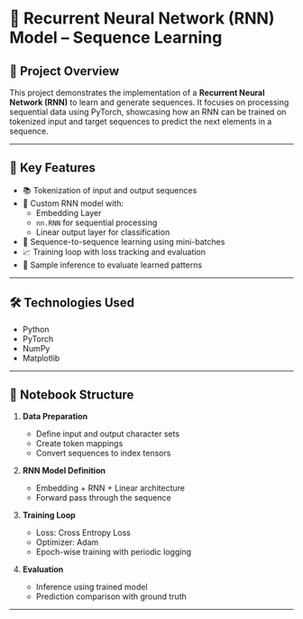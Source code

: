 # 🧠 Recurrent Neural Network (RNN) Model – Sequence Learning

## 📁 Project Overview

This project demonstrates the implementation of a **Recurrent Neural Network (RNN)** to learn and generate sequences. It focuses on processing sequential data using PyTorch, showcasing how an RNN can be trained on tokenized input and target sequences to predict the next elements in a sequence.

---

## 📌 Key Features

- 📚 Tokenization of input and output sequences
- 🧠 Custom RNN model with:
  - Embedding Layer
  - `nn.RNN` for sequential processing
  - Linear output layer for classification
- 🔁 Sequence-to-sequence learning using mini-batches
- 📈 Training loop with loss tracking and evaluation
- 🧪 Sample inference to evaluate learned patterns

---

## 🛠️ Technologies Used

- Python
- PyTorch
- NumPy
- Matplotlib

---

## 🧾 Notebook Structure

1. **Data Preparation**
   - Define input and output character sets
   - Create token mappings
   - Convert sequences to index tensors

2. **RNN Model Definition**
   - Embedding + RNN + Linear architecture
   - Forward pass through the sequence

3. **Training Loop**
   - Loss: Cross Entropy Loss
   - Optimizer: Adam
   - Epoch-wise training with periodic logging

4. **Evaluation**
   - Inference using trained model
   - Prediction comparison with ground truth

---
